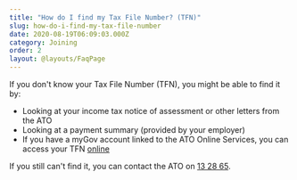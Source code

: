 ```yaml
---
title: "How do I find my Tax File Number? (TFN)"
slug: how-do-i-find-my-tax-file-number
date: 2020-08-19T06:09:03.000Z
category: Joining
order: 2
layout: @layouts/FaqPage
---
```


If you don't know your Tax File Number (TFN), you might be able to find it by:

- Looking at your income tax notice of assessment or other letters from the ATO
- Looking at a payment summary (provided by your employer)
- If you have a myGov account linked to the ATO Online Services, you can access your TFN [online](https://my.gov.au/LoginServices/main/login)

If you still can't find it, you can contact the ATO on [13 28 65](tel:132865).
